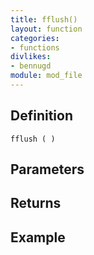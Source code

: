```yaml
---
title: fflush()
layout: function
categories:
- functions
divlikes:
- bennugd
module: mod_file
---
```


## Definition

    fflush ( )

## Parameters

## Returns

## Example
